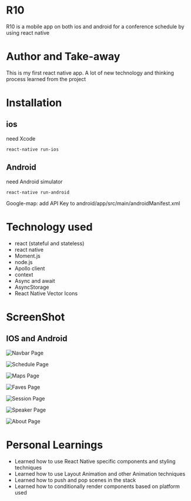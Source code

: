# R10

R10 is a mobile app on both ios and android for a conference schedule by using react native

# Author and Take-away

This is my first react native app. A lot of new technology and thinking process learned from the project

# Installation

## ios

need Xcode

```
react-native run-ios
```

## Android

need Android simulator

```
react-native run-android
```

Google-map: add API Key to android/app/src/main/androidManifest.xml

# Technology used

- react (stateful and stateless)
- react native
- Moment.js
- node.js
- Apollo client
- context
- Async and await
- AsyncStorage
- React Native Vector Icons

# ScreenShot

## IOS and Android

![Navbar Page](_snapshots/navbar.png)

![Schedule  Page](_snapshots/schedule.png)

![Maps  Page](_snapshots/maps.png)

![Faves Page](_snapshots/faves.png)

![Session Page](_snapshots/session.png)

![Speaker Page](_snapshots/speaker.png)

![About Page](_snapshots/about.png)

# Personal Learnings

- Learned how to use React Native specific components and styling techniques
- Learned how to use Layout Animation and other Animation techniques
- Learned how to push and pop scenes in the stack
- Learned how to conditionally render components based on platform used
